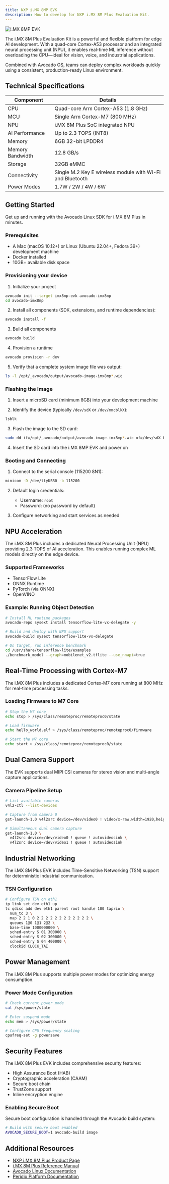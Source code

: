 ```yaml
---
title: NXP i.MX 8MP EVK
description: How to develop for NXP i.MX 8M Plus Evaluation Kit.
---
```


![i.MX 8MP EVK](/img/hardware/nxp/imx8mp-evk.jpg)

The i.MX 8M Plus Evaluation Kit is a powerful and flexible platform for edge AI development. With a quad-core Cortex-A53 processor and an integrated neural processing unit (NPU), it enables real-time ML inference without overloading the CPU—ideal for vision, voice, and industrial applications.

Combined with Avocado OS, teams can deploy complex workloads quickly using a consistent, production-ready Linux environment.

## Technical Specifications

| Component        | Details                                                   |
|------------------|-----------------------------------------------------------|
| CPU              | Quad-core Arm Cortex-A53 (1.8 GHz)                        |
| MCU              | Single Arm Cortex-M7 (800 MHz)                            |
| NPU              | i.MX 8M Plus SoC integrated NPU                           |
| AI Performance   | Up to 2.3 TOPS (INT8)                                     |
| Memory           | 6GB 32-bit LPDDR4                                         |
| Memory Bandwidth | 12.8 GB/s                                                 |
| Storage          | 32GB eMMC                                                 |
| Connectivity     | Single M.2 Key E wireless module with Wi-Fi and Bluetooth |
| Power Modes      | 1.7W / 2W / 4W / 6W                                       |

## Getting Started

Get up and running with the Avocado Linux SDK for i.MX 8M Plus in minutes.

### Prerequisites

- A Mac (macOS 10.12+) or Linux (Ubuntu 22.04+, Fedora 39+) development machine
- Docker installed
- 10GB+ available disk space


### Provisioning your device

1. Initialize your project

```bash
avocado init --target imx8mp-evk avocado-imx8mp
cd avocado-imx8mp
```

2. Install all components (SDK, extensions, and runtime dependencies):

```bash
avocado install -f
```

3. Build all components

```bash
avocado build
```

4. Provision a runtime

```bash
avocado provision -r dev
```

5. Verify that a complete system image file was output:

```bash
ls -l /opt/_avocado/output/avocado-image-imx8mp*.wic
```

### Flashing the Image

1. Insert a microSD card (minimum 8GB) into your development machine

2. Identify the device (typically `/dev/sdX` or `/dev/mmcblkX`):

```bash
lsblk
```

3. Flash the image to the SD card:

```bash
sudo dd if=/opt/_avocado/output/avocado-image-imx8mp*.wic of=/dev/sdX bs=4M conv=fsync status=progress
```

4. Insert the SD card into the i.MX 8MP EVK and power on

### Booting and Connecting

1. Connect to the serial console (115200 8N1):

```bash
minicom -D /dev/ttyUSB0 -b 115200
```

2. Default login credentials:
   - Username: `root`
   - Password: (no password by default)

3. Configure networking and start services as needed

## NPU Acceleration

The i.MX 8M Plus includes a dedicated Neural Processing Unit (NPU) providing 2.3 TOPS of AI acceleration. This enables running complex ML models directly on the edge device.

### Supported Frameworks

- TensorFlow Lite
- ONNX Runtime
- PyTorch (via ONNX)
- OpenVINO

### Example: Running Object Detection

```bash
# Install ML runtime packages
avocado-repo sysext install tensorflow-lite-vx-delegate -y

# Build and deploy with NPU support
avocado-build sysext tensorflow-lite-vx-delegate

# On target, run inference benchmark
cd /usr/share/tensorflow-lite/examples
./benchmark_model --graph=mobilenet_v2.tflite --use_nnapi=true
```

## Real-Time Processing with Cortex-M7

The i.MX 8M Plus includes a dedicated Cortex-M7 core running at 800 MHz for real-time processing tasks.

### Loading Firmware to M7 Core

```bash
# Stop the M7 core
echo stop > /sys/class/remoteproc/remoteproc0/state

# Load firmware
echo hello_world.elf > /sys/class/remoteproc/remoteproc0/firmware

# Start the M7 core
echo start > /sys/class/remoteproc/remoteproc0/state
```

## Dual Camera Support

The EVK supports dual MIPI CSI cameras for stereo vision and multi-angle capture applications.

### Camera Pipeline Setup

```bash
# List available cameras
v4l2-ctl --list-devices

# Capture from camera 0
gst-launch-1.0 v4l2src device=/dev/video0 ! video/x-raw,width=1920,height=1080 ! autovideosink

# Simultaneous dual camera capture
gst-launch-1.0 \
  v4l2src device=/dev/video0 ! queue ! autovideosink \
  v4l2src device=/dev/video1 ! queue ! autovideosink
```

## Industrial Networking

The i.MX 8M Plus EVK includes Time-Sensitive Networking (TSN) support for deterministic industrial communication.

### TSN Configuration

```bash
# Configure TSN on eth1
ip link set dev eth1 up
tc qdisc add dev eth1 parent root handle 100 taprio \
  num_tc 3 \
  map 2 2 1 0 2 2 2 2 2 2 2 2 2 2 2 2 \
  queues 1@0 1@1 2@2 \
  base-time 1000000000 \
  sched-entry S 01 300000 \
  sched-entry S 02 300000 \
  sched-entry S 04 400000 \
  clockid CLOCK_TAI
```

## Power Management

The i.MX 8M Plus supports multiple power modes for optimizing energy consumption.

### Power Mode Configuration

```bash
# Check current power mode
cat /sys/power/state

# Enter suspend mode
echo mem > /sys/power/state

# Configure CPU frequency scaling
cpufreq-set -g powersave
```

## Security Features

The i.MX 8M Plus EVK includes comprehensive security features:

- High Assurance Boot (HAB)
- Cryptographic acceleration (CAAM)
- Secure boot chain
- TrustZone support
- Inline encryption engine

### Enabling Secure Boot

Secure boot configuration is handled through the Avocado build system:

```bash
# Build with secure boot enabled
AVOCADO_SECURE_BOOT=1 avocado-build image
```

## Additional Resources

- [NXP i.MX 8M Plus Product Page](https://www.nxp.com/products/processors-and-microcontrollers/arm-processors/i-mx-applications-processors/i-mx-8-applications-processors/i-mx-8m-plus-arm-cortex-a53-machine-learning-vision-multimedia-and-industrial-iot:IMX8MPLUS)
- [i.MX 8M Plus Reference Manual](https://www.nxp.com/webapp/Download?colCode=IMX8MPRM)
- [Avocado Linux Documentation](https://avocadolinux.org)
- [Peridio Platform Documentation](/platform/reference/overview)
